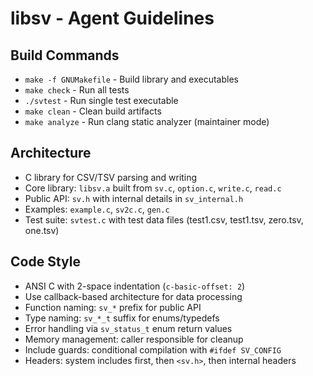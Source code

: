 # libsv - Agent Guidelines

## Build Commands

- `make -f GNUMakefile` - Build library and executables
- `make check` - Run all tests
- `./svtest` - Run single test executable
- `make clean` - Clean build artifacts
- `make analyze` - Run clang static analyzer (maintainer mode)

## Architecture

- C library for CSV/TSV parsing and writing
- Core library: `libsv.a` built from `sv.c`, `option.c`, `write.c`, `read.c`
- Public API: `sv.h` with internal details in `sv_internal.h`
- Examples: `example.c`, `sv2c.c`, `gen.c`
- Test suite: `svtest.c` with test data files (test1.csv, test1.tsv, zero.tsv, one.tsv)

## Code Style

- ANSI C with 2-space indentation (`c-basic-offset: 2`)
- Use callback-based architecture for data processing
- Function naming: `sv_*` prefix for public API
- Type naming: `sv_*_t` suffix for enums/typedefs
- Error handling via `sv_status_t` enum return values
- Memory management: caller responsible for cleanup
- Include guards: conditional compilation with `#ifdef SV_CONFIG`
- Headers: system includes first, then `<sv.h>`, then internal headers
